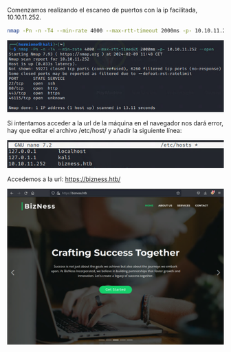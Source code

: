 Comenzamos realizando el escaneo de puertos con la ip facilitada, 10.10.11.252.

```bash
nmap -Pn -n -T4 --min-rate 4000 --max-rtt-timeout 2000ms -p- 10.10.11.252 --open
```


![](/Images/Pasted%20image%2020240209114916.png)

Si intentamos acceder a la url de la máquina en el navegador nos dará error, hay que editar el archivo /etc/host/ y añadir la siguiente línea:

![](/Images/Pasted%20image%2020240209121340.png)


Accedemos a la url:
https://bizness.htb/

![](../Images/Pasted%20image%2020240209121918.png)

